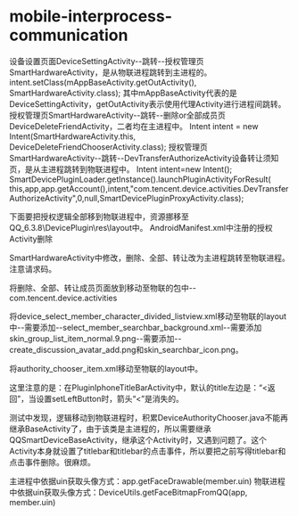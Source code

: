 # mobile-interprocess-communication
设备设置页面DeviceSettingActivity--跳转--授权管理页SmartHardwareActivity，是从物联进程跳转到主进程的。
intent.setClass(mAppBaseActivity.getOutActivity(), SmartHardwareActivity.class);
其中mAppBaseActivity代表的是DeviceSettingActivity，getOutActivity表示使用代理Activity进行进程间跳转。
授权管理页SmartHardwareActivity--跳转--删除or全部成员页DeviceDeleteFriendActivity，二者均在主进程中。
 Intent intent = new Intent(SmartHardwareActivity.this, DeviceDeleteFriendChooserActivity.class);
授权管理页SmartHardwareActivity--跳转--DevTransferAuthorizeActivity设备转让须知页，是从主进程跳转到物联进程中。
Intent intent=new Intent();
SmartDevicePluginLoader.getInstance().launchPluginActivityForResult(
this,app,app.getAccount(),intent,"com.tencent.device.activities.DevTransferAuthorizeActivity",0,null,SmartDevicePluginProxyActivity.class);

下面要把授权逻辑全部移到物联进程中，资源挪移至QQ_6.3.8\DevicePlugin\res\layout中。
AndroidManifest.xml中注册的授权Activity删除

SmartHardwareActivity中修改，删除、全部、转让改为主进程跳转至物联进程。注意请求码。

将删除、全部、转让成员页面放到移动至物联的包中--com.tencent.device.activities

将device_select_member_character_divided_listview.xml移动至物联的layout中--需要添加--select_member_searchbar_background.xml--需要添加
skin_group_list_item_normal.9.png--需要添加--create_discussion_avatar_add.png和skin_searchbar_icon.png。

将authority_chooser_item.xml移动至物联的layout中。

这里注意的是：在PluginIphoneTitleBarActivity中，默认的title左边是：“<返回”，当设置setLeftButton时，箭头“<”是消失的。


测试中发现，逻辑移动到物联进程时，积累DeviceAuthorityChooser.java不能再继承BaseActivity了，由于该类是主进程的，所以需要继承QQSmartDeviceBaseActivity，继承这个Activity时，又遇到问题了。这个Activity本身就设置了titlebar和titlebar的点击事件，所以要把之前写得titlebar和点击事件删除。很麻烦。

主进程中依据uin获取头像方式：app.getFaceDrawable(member.uin)
物联进程中依据uin获取头像方式：DeviceUtils.getFaceBitmapFromQQ(app, member.uin)
